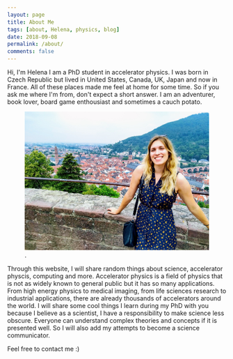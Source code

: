 ```yaml
---
layout: page
title: About Me
tags: [about, Helena, physics, blog]
date: 2018-09-08
permalink: /about/
comments: false
---
```

    


Hi, I'm Helena I am a PhD student in accelerator physics. I was born in Czech Republic but lived in United States, Canada, UK, Japan and now in France. All of these places made me feel at home for some time. So if you ask me where I'm from, don't expect a short answer. I am an adventurer, book lover, board game enthousiast and sometimes a cauch potato.

<figure>
        <a href="/assets/img/posts/ger.jpg"><img src="/assets/img/posts/ger.jpg"></a>
        <figcaption>.</figcaption>
</figure>


Through this website, I will share random things about science, accelerator physcis, computing and more. Accelerator physics is a field of physics that is not as widely known to general public but it has so many applications. From high energy physics to medical imaging, from life sciences research to industrial applications, there are already thousands of accelerators around the world.
I will share some cool things I learn during my PhD with you because I believe as a scientist, I have a responsibility to make science less obscure. Everyone can understand complex theories and concepts if it is presented well. So I will also add my attempts to become a science communicator.

Feel free to contact me :)
